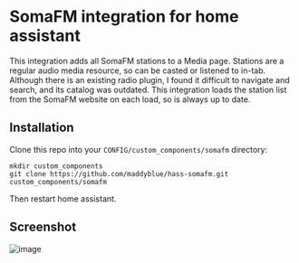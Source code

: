 # SomaFM integration for home assistant

This integration adds all SomaFM stations to a Media page.
Stations are a regular audio media resource, so can be casted or listened to in-tab.
Although there is an existing radio plugin, I found it difficult to navigate and search, and its catalog was outdated.
This integration loads the station list from the SomaFM website on each load, so is always up to date.

## Installation

Clone this repo into your `CONFIG/custom_components/somafm` directory:

```
mkdir custom_components
git clone https://github.com/maddyblue/hass-somafm.git custom_components/somafm
```

Then restart home assistant.

## Screenshot

![image](https://github.com/maddyblue/hass-somafm/assets/41181/6b496e00-97f4-477a-9009-7353584ad88d)
